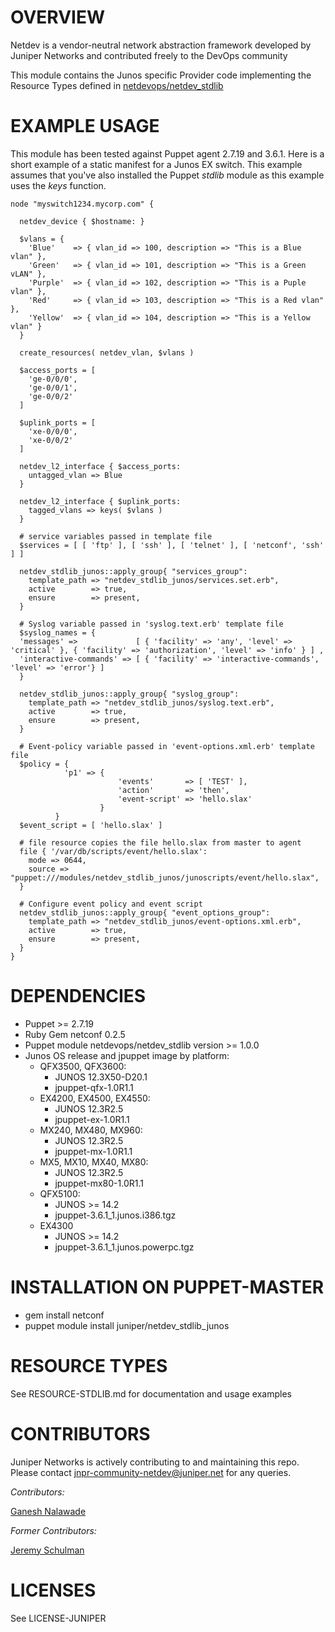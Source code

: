 # OVERVIEW

Netdev is a vendor-neutral network abstraction framework developed by 
Juniper Networks and contributed freely to the DevOps community

This module contains the Junos specific Provider code implementing
the Resource Types defined in [netdevops/netdev_stdlib](https://github.com/NetdevOps/puppet-netdev-stdlib)

# EXAMPLE USAGE

This module has been tested against Puppet agent 2.7.19 and 3.6.1.  Here is a short example of a static manifest for a Junos EX switch.  This example assumes that you've also installed the Puppet _stdlib_ module as this example uses the _keys_ function.

~~~~
node "myswitch1234.mycorp.com" {
     
  netdev_device { $hostname: }
    
  $vlans = {
    'Blue'    => { vlan_id => 100, description => "This is a Blue vlan" },
    'Green'   => { vlan_id => 101, description => "This is a Green vLAN" },
    'Purple'  => { vlan_id => 102, description => "This is a Puple vlan" },
    'Red'     => { vlan_id => 103, description => "This is a Red vlan" },
    'Yellow'  => { vlan_id => 104, description => "This is a Yellow vlan" }   
  }
    
  create_resources( netdev_vlan, $vlans )
    
  $access_ports = [
    'ge-0/0/0',
    'ge-0/0/1',
    'ge-0/0/2'
  ]
    
  $uplink_ports = [
    'xe-0/0/0',
    'xe-0/0/2'
  ]
      
  netdev_l2_interface { $access_ports:
    untagged_vlan => Blue
  }
          
  netdev_l2_interface { $uplink_ports:
    tagged_vlans => keys( $vlans )
  }

  # service variables passed in template file
  $services = [ [ 'ftp' ], [ 'ssh' ], [ 'telnet' ], [ 'netconf', 'ssh' ] ]

  netdev_stdlib_junos::apply_group{ "services_group":
    template_path => "netdev_stdlib_junos/services.set.erb",
    active        => true,
    ensure        => present,
  }
  
  # Syslog variable passed in 'syslog.text.erb' template file
  $syslog_names = {
  'messages' =>             [ { 'facility' => 'any', 'level' => 'critical' }, { 'facility' => 'authorization', 'level' => 'info' } ] ,
  'interactive-commands' => [ { 'facility' => 'interactive-commands', 'level' => 'error'} ]
  }

  netdev_stdlib_junos::apply_group{ "syslog_group":
    template_path => "netdev_stdlib_junos/syslog.text.erb",
    active        => true,
    ensure        => present,
  }
  
  # Event-policy variable passed in 'event-options.xml.erb' template file
  $policy = {
            'p1' => {
                        'events'       => [ 'TEST' ],
                        'action'       => 'then',
                        'event-script' => 'hello.slax'
                    }
          }
  $event_script = [ 'hello.slax' ]

  # file resource copies the file hello.slax from master to agent
  file { '/var/db/scripts/event/hello.slax':
    mode => 0644,
    source => "puppet:///modules/netdev_stdlib_junos/junoscripts/event/hello.slax",
  }
  
  # Configure event policy and event script
  netdev_stdlib_junos::apply_group{ "event_options_group":
    template_path => "netdev_stdlib_junos/event-options.xml.erb",
    active        => true,
    ensure        => present,
  }  
}
~~~~
  
# DEPENDENCIES

  * Puppet >= 2.7.19
  * Ruby Gem netconf 0.2.5
  * Puppet module netdevops/netdev_stdlib version >= 1.0.0
  * Junos OS release and jpuppet image by platform:
    * QFX3500, QFX3600: 
      - JUNOS 12.3X50-D20.1
      - jpuppet-qfx-1.0R1.1
    * EX4200, EX4500, EX4550: 
      - JUNOS 12.3R2.5
      - jpuppet-ex-1.0R1.1 
    * MX240, MX480, MX960:
      - JUNOS 12.3R2.5
      - jpuppet-mx-1.0R1.1
    * MX5, MX10, MX40, MX80: 
      - JUNOS 12.3R2.5
      - jpuppet-mx80-1.0R1.1
    * QFX5100:
	  - JUNOS >= 14.2
	  - jpuppet-3.6.1_1.junos.i386.tgz
	* EX4300
      - JUNOS >= 14.2
      - jpuppet-3.6.1_1.junos.powerpc.tgz
	  
# INSTALLATION ON PUPPET-MASTER

  * gem install netconf
  * puppet module install juniper/netdev_stdlib_junos

# RESOURCE TYPES

See RESOURCE-STDLIB.md for documentation and usage examples

# CONTRIBUTORS

Juniper Networks is actively contributing to and maintaining this repo. Please contact jnpr-community-netdev@juniper.net for any queries.

*Contributors:*

[Ganesh Nalawade](https://github.com/ganeshnalawade)

*Former Contributors:*

[Jeremy Schulman](https://github.com/jeremyschulman)
   
# LICENSES

   See LICENSE-JUNIPER

